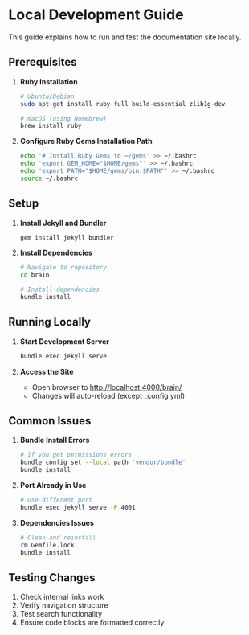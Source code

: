 # Local Development Guide

This guide explains how to run and test the documentation site locally.

## Prerequisites

1. **Ruby Installation**
   ```bash
   # Ubuntu/Debian
   sudo apt-get install ruby-full build-essential zlib1g-dev

   # macOS (using Homebrew)
   brew install ruby
   ```

2. **Configure Ruby Gems Installation Path**
   ```bash
   echo '# Install Ruby Gems to ~/gems' >> ~/.bashrc
   echo 'export GEM_HOME="$HOME/gems"' >> ~/.bashrc
   echo 'export PATH="$HOME/gems/bin:$PATH"' >> ~/.bashrc
   source ~/.bashrc
   ```

## Setup

1. **Install Jekyll and Bundler**
   ```bash
   gem install jekyll bundler
   ```

2. **Install Dependencies**
   ```bash
   # Navigate to repository
   cd brain

   # Install dependencies
   bundle install
   ```

## Running Locally

1. **Start Development Server**
   ```bash
   bundle exec jekyll serve
   ```

2. **Access the Site**
   - Open browser to [http://localhost:4000/brain/](http://localhost:4000/brain/)
   - Changes will auto-reload (except _config.yml)

## Common Issues

1. **Bundle Install Errors**
   ```bash
   # If you get permissions errors
   bundle config set --local path 'vendor/bundle'
   bundle install
   ```

2. **Port Already in Use**
   ```bash
   # Use different port
   bundle exec jekyll serve -P 4001
   ```

3. **Dependencies Issues**
   ```bash
   # Clean and reinstall
   rm Gemfile.lock
   bundle install
   ```

## Testing Changes

1. Check internal links work
2. Verify navigation structure
3. Test search functionality
4. Ensure code blocks are formatted correctly 